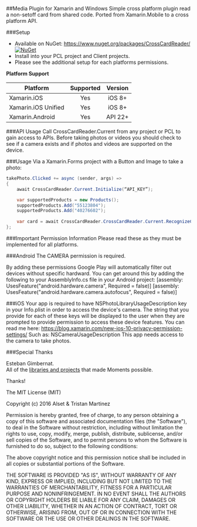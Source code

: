 ##Media Plugin for Xamarin and Windows
Simple cross platform plugin read a non-setoff card from shared code.
Ported from Xamarin.Mobile to a cross platform API.

###Setup
* Available on NuGet: https://www.nuget.org/packages/CrossCardReader/ [![NuGet](https://img.shields.io/nuget/v/CrossCardReader.svg?label=NuGet)](https://www.nuget.org/packages/CrossCardReader/)
* Install into your PCL project and Client projects.
* Please see the additional setup for each platforms permissions.

**Platform Support**

|Platform|Supported|Version|
| ------------------- | :-----------: | :------------------: |
|Xamarin.iOS|Yes|iOS 8+|
|Xamarin.iOS Unified|Yes|iOS 8+|
|Xamarin.Android|Yes|API 22+|

###API Usage
Call CrossCardReader.Current from any project or PCL to gain access to APIs.
Before taking photos or videos you should check to see if a camera exists and if photos and videos are supported on the device. 

###Usage
Via a Xamarin.Forms project with a Button and Image to take a photo:


```csharp
takePhoto.Clicked += async (sender, args) =>
{
    await CrossCardReader.Current.Initialize(“API_KEY”);

    var supportedProducts = new Products();
    supportedProducts.Add("55123804");
    supportedProducts.Add("40276602");
    
    var card = await CrossCardReader.CrossCardReader.Current.RecognizeCardAsync(supportedProducts);
};
```

###Important Permission Information
Please read these as they must be implemented for all platforms.

###Android
The CAMERA permission is required.

By adding these permissions Google Play will automatically filter out devices without specific hardward. You can get around this by adding the following to your AssemblyInfo.cs file in your Android project:
[assembly: UsesFeature("android.hardware.camera", Required = false)]
[assembly: UsesFeature("android.hardware.camera.autofocus", Required = false)]

###iOS
Your app is required to have NSPhotoLibraryUsageDescription  key in your Info.plist in order to access the device's camera. The string that you provide for each of these keys will be displayed to the user when they are prompted to provide permission to access these device features. You can read me here: https://blog.xamarin.com/new-ios-10-privacy-permission-settings/
Such as:
<key>NSCameraUsageDescription</key>
<string>This app needs access to the camera to take photos.</string>

###Special Thanks

Esteban Gimbernat.  
All of the [libraries and projects](OpenSource.md) that made Moments possible.

Thanks!

The MIT License (MIT)

Copyright (c) 2016 Alset & Tristan Martinez

Permission is hereby granted, free of charge, to any person obtaining a copy of this software and associated documentation files (the "Software"), to deal in the Software without restriction, including without limitation the rights to use, copy, modify, merge, publish, distribute, sublicense, and/or sell copies of the Software, and to permit persons to whom the Software is furnished to do so, subject to the following conditions:

The above copyright notice and this permission notice shall be included in all copies or substantial portions of the Software.

THE SOFTWARE IS PROVIDED "AS IS", WITHOUT WARRANTY OF ANY KIND, EXPRESS OR IMPLIED, INCLUDING BUT NOT LIMITED TO THE WARRANTIES OF MERCHANTABILITY, FITNESS FOR A PARTICULAR PURPOSE AND NONINFRINGEMENT. IN NO EVENT SHALL THE AUTHORS OR COPYRIGHT HOLDERS BE LIABLE FOR ANY CLAIM, DAMAGES OR OTHER LIABILITY, WHETHER IN AN ACTION OF CONTRACT, TORT OR OTHERWISE, ARISING FROM, OUT OF OR IN CONNECTION WITH THE SOFTWARE OR THE USE OR OTHER DEALINGS IN THE SOFTWARE.

